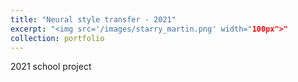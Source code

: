 ```yaml
---
title: "Neural style transfer - 2021"
excerpt: "<img src='/images/starry_martin.png' width="100px">"
collection: portfolio
---
```


2021 school project
